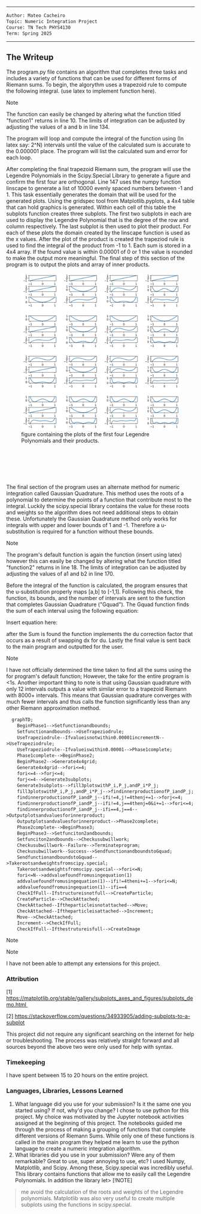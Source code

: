 

---
    Author: Mateo Cacheiro
    Topic: Numeric Integration Project
    Course: TN Tech PHYS4130
    Term: Spring 2025
---


## The Writeup
   
The program.py file contains an algorithm that completes three tasks and includes a variety of functions that can be used for different forms of Riemann sums. To begin, the algorythm uses a trapezoid rule to compute the following integral. (use latex to implement function here).

> [!NOTE]
> The function can easily be changed by altering what the function titled "function1" returns in line 10. The limits of integration can be adjusted by adjusting the values of a and b in line 134. 

The program will loop and compute the integral of the function using (In latex say: 2^N) intervals until the value of the calculated sum is accurate to the 0.000001 place. The program will list the calculated sum and error for each loop.

After completing the final trapezoid Riemann sum, the program will use the Legendre Polynomials in the Scipy.Special Library to generate a figure and confirm the first four are orthogonal. Line 147 uses the numpy function linscape to generate a list of 10000 evenly spaced numbers between -1 and 1. This task essentially generates the domain that will be used for the generated plots. Using the gridspec tool from Matplotlib.pyplots, a 4x4 table that can hold graphics is generated. Within each cell of this table the subplots function creates three subplots. The first two subplots in each are used to display the Legendre Polynomial that is the degree of the row and column respectively. The last subplot is then used to plot their product. For each of these plots the domain created by the linscape function is used as the x values. After the plot of the product is created the trapeziod rule is used to find the integral of the product from -1 to 1. Each sum is stored in a 4x4 array. If the found value is within 0.00001 of 0 or 1 the value is rounded to make the output more meaningful. The final step of this section of the program is to output the plots and array of inner products. 

<figure>
  <img src=Legendre_polynomials_1_to_4.png>
  <figcaption>figure containing the plots of the first four Legendre Polynomials and their products. </figcaption>
</figure>
<p>&nbsp;</p> 
<p>&nbsp;</p> 
<p>&nbsp;</p> 

The final section of the program uses an alternate method for numeric integration called Gaussian Quadrature. This method uses the roots of a polynomial to determine the points of a function that contribute most to the integral. Luckily the scipy.special library contains the value for these roots and weights so the algorithm does not need additional steps to obtain these. Unfortunately the Gaussian Quadrature method only works for integrals with upper and lower bounds of 1 and -1. Therefore a u-substitution is required for a function without these bounds. 

> [!NOTE]
> The program's default function is again the function (insert using latex) however this can easily be changed by altering what the function titled "function2" returns in line 18. The limits of integration can be adjusted by adjusting the values of a1 and b2 in line 170.  

Before the integral of the function is calculated, the program ensures that the u-substitution properly maps [a,b] to [-1,1]. Following this check, the function, its bounds, and the number of intervals are sent to the function that completes Gaussian Quadrature ("Gquad"). The Gquad function finds the sum of each interval using the following equation:

Insert equation here:

after the Sum is found the function implements the du correction factor that occurs as a result of swapping dx for du. Lastly the final value is sent back to the main program and outputted for the user.

> [!NOTE]
> I have not officially determined the time taken to find all the sums using the for program's default function; However, the take for the entire program is <1s.
> Another important thing to note is that using Gaussian quadrature with only 12 intervals outputs a value with similar error to a trapezoid Riemann with 8000+ intervals. This means that Gaussian quadrature converges with much fewer intervals and thus calls the function significantly less than any other Riemann approximation method.  



```mermaid
  graphTD;
    BeginPhase1-->Setfunctionandbounds;
    Setfunctionandbounds-->UseTrapeziodrule;
    UseTrapeziodrule--Ifvalueisnotwithin0.00001incrementN-->UseTrapeziodrule;
    UseTrapeziodrule--Ifvalueiswithin0.00001-->Phase1complete;
    Phase1complete-->BeginPhase2;
    BeginPhase2-->Generate4x4grid;
    Generate4x4grid-->fori<=4;
    fori<=4-->forj<=4;
    forj<=4-->Generate3subplots;
    Generate3subplots-->fill3plotswithP_i,P_j,andP_i*P_j;
    fill3plotswithP_i,P_j,andP_i*P_j-->findinnerproductionofP_iandP_j;
    findinnerproductionofP_iandP_j--ifi!=4,j!=4thenj+=1-->forj<=4;
    findinnerproductionofP_iandP_j--ifi!=4,j==4thenj=0&i+=1-->fori<=4;
    findinnerproductionofP_iandP_j--ifi==4,j==4-->Outputplotsandvaluesforinnerproduct;
    Outputplotsandvaluesforinnerproduct-->Phase2complete;
    Phase2complete-->BeginPhase3;
    BeginPhase3-->Setfunciton2andbounds;
    Setfunciton2andbounds-->Checkusubwillwork;
    Checkusubwillwork--Failure-->Terminateprogram;
    Checkusubwillwork--Success-->SendfunctionandboundstoGquad;
    SendfunctionandboundstoGquad-->Takerootsandweightsfromscipy.special;
    Takerootsandweightsfromscipy.special-->fori<=N;
    fori<=N-->addvaluefoundfromusingequation(1)
    addvaluefoundfromusingequation(1)--ifi!=4theni+=1-->fori<=N;
    addvaluefoundfromusingequation(1)--ifi==4
    CheckIfFull--Ifstructureisnotfull-->CreateParticle;
    CreateParticle-->CheckAttached;
    CheckAttached--Iftheparticleisnotattached-->Move;
    CheckAttached--Iftheparticleisattached-->Increment;
    Move-->CheckAttached;
    Increment-->CheckIfFull;
    CheckIfFull--Ifthestrutureisfull-->CreateImage
```


> [!NOTE]
> 

> [!NOTE]
> I have not been able to attempt any extensions for this project. 

### Attribution
[1] https://matplotlib.org/stable/gallery/subplots_axes_and_figures/subplots_demo.html 

[2] https://stackoverflow.com/questions/34933905/adding-subplots-to-a-subplot

This project did not require any significant searching on the internet for help or troubleshooting. The process was relatively straight forward and all sources beyond the above two were only used for help with syntax. 

### Timekeeping
I have spent between 15 to 20 hours on the entire project.

### Languages, Libraries, Lessons Learned
 1. What language did you use for your submission? Is it the same one you started using? If not, why'd you change?
    I chose to use python for this project. My choice was motivated by the Jupyter notebook activities assigned at the beginning of this project. The notebooks guided me through the process of making a grouping of functions that complete different versions of Riemann Sums. While only one of these functions is called in the main program they helped me learn to use the python language to create a numeric integration algorithm.  
 2. What libraries did you use in your submission? Were any of them remarkable? Great to use, super annoying to use, etc?
    I used Numpy, Matplotlib, and Scipy. Among these, Scipy.special was incredibly useful. This library contains functions that allow me to easily call the Legendre Polynomials. In addition the library let> [!NOTE]
>  me avoid the calculation of the roots and weights of the Legendre polynomials. Matplotlib was also very useful to create multiple subplots using the functions in scipy.special. 
